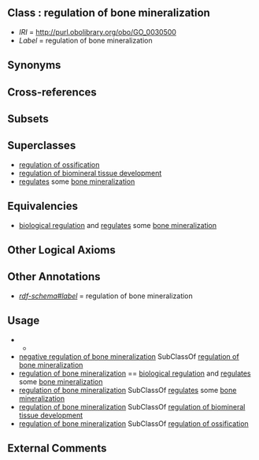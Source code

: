
## Class : regulation of bone mineralization

 * *IRI* = http://purl.obolibrary.org/obo/GO_0030500
 * *Label* = regulation of bone mineralization

## Synonyms


## Cross-references


## Subsets


## Superclasses

 * [regulation of ossification](../../GO/78/GO_0030278.md)
 * [regulation of biomineral tissue development](../../GO/67/GO_0070167.md)
 * [regulates](../../RO/11/RO_0002211.md) some [bone mineralization](../../GO/82/GO_0030282.md)

## Equivalencies

 * [biological regulation](../../GO/07/GO_0065007.md) and [regulates](../../RO/11/RO_0002211.md) some [bone mineralization](../../GO/82/GO_0030282.md)

## Other Logical Axioms


## Other Annotations

 * *[rdf-schema#label](../../el/rdf-schema#label.md)* = regulation of bone mineralization

## Usage

 * -
 * [negative regulation of bone mineralization](../../GO/02/GO_0030502.md) SubClassOf [regulation of bone mineralization](../../GO/00/GO_0030500.md)
 * [regulation of bone mineralization](../../GO/00/GO_0030500.md) == [biological regulation](../../GO/07/GO_0065007.md) and [regulates](../../RO/11/RO_0002211.md) some [bone mineralization](../../GO/82/GO_0030282.md)
 * [regulation of bone mineralization](../../GO/00/GO_0030500.md) SubClassOf [regulates](../../RO/11/RO_0002211.md) some [bone mineralization](../../GO/82/GO_0030282.md)
 * [regulation of bone mineralization](../../GO/00/GO_0030500.md) SubClassOf [regulation of biomineral tissue development](../../GO/67/GO_0070167.md)
 * [regulation of bone mineralization](../../GO/00/GO_0030500.md) SubClassOf [regulation of ossification](../../GO/78/GO_0030278.md)

## External Comments

